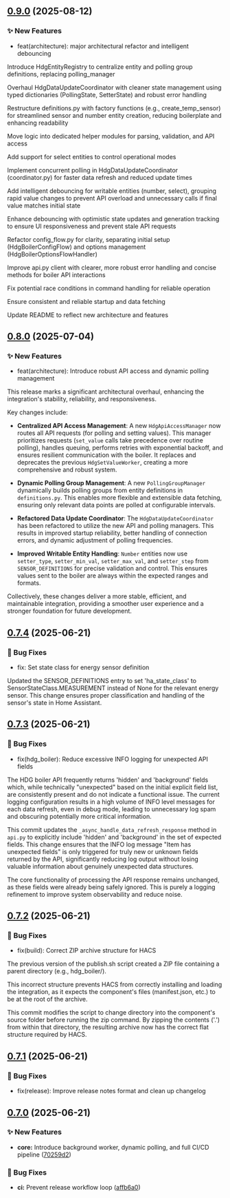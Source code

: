 ## [0.9.0](https://github.com/banter240/hdg_bavaria_homeassistant/compare/v0.8.0...v0.9.0) (2025-08-12)

### ✨ New Features

* feat(architecture): major architectural refactor and intelligent debouncing

Introduce HdgEntityRegistry to centralize entity and polling group definitions, replacing polling_manager



Overhaul HdgDataUpdateCoordinator with cleaner state management using typed dictionaries (PollingState, SetterState) and robust error handling



Restructure definitions.py with factory functions (e.g., create_temp_sensor) for streamlined sensor and number entity creation, reducing boilerplate and enhancing readability



Move logic into dedicated helper modules for parsing, validation, and API access



Add support for select entities to control operational modes



Implement concurrent polling in HdgDataUpdateCoordinator (coordinator.py) for faster data refresh and reduced update times



Add intelligent debouncing for writable entities (number, select), grouping rapid value changes to prevent API overload and unnecessary calls if final value matches initial state



Enhance debouncing with optimistic state updates and generation tracking to ensure UI responsiveness and prevent stale API requests



Refactor config_flow.py for clarity, separating initial setup (HdgBoilerConfigFlow) and options management (HdgBoilerOptionsFlowHandler)



Improve api.py client with clearer, more robust error handling and concise methods for boiler API interactions



Fix potential race conditions in command handling for reliable operation



Ensure consistent and reliable startup and data fetching



Update README to reflect new architecture and features

## [0.8.0](https://github.com/banter240/hdg_bavaria_homeassistant/compare/v0.7.4...v0.8.0) (2025-07-04)

### ✨ New Features

* feat(architecture): Introduce robust API access and dynamic polling management

This release marks a significant architectural overhaul, enhancing the integration's stability, reliability, and responsiveness.

Key changes include:

- **Centralized API Access Management**: A new `HdgApiAccessManager` now routes all API requests (for polling and setting values). This manager prioritizes requests (`set_value` calls take precedence over routine polling), handles queuing, performs retries with exponential backoff, and ensures resilient communication with the boiler. It replaces and deprecates the previous `HdgSetValueWorker`, creating a more comprehensive and robust system.

- **Dynamic Polling Group Management**: A new `PollingGroupManager` dynamically builds polling groups from entity definitions in `definitions.py`. This enables more flexible and extensible data fetching, ensuring only relevant data points are polled at configurable intervals.

- **Refactored Data Update Coordinator**: The `HdgDataUpdateCoordinator` has been refactored to utilize the new API and polling managers. This results in improved startup reliability, better handling of connection errors, and dynamic adjustment of polling frequencies.

- **Improved Writable Entity Handling**: `Number` entities now use `setter_type`, `setter_min_val`, `setter_max_val`, and `setter_step` from `SENSOR_DEFINITIONS` for precise validation and control. This ensures values sent to the boiler are always within the expected ranges and formats.

Collectively, these changes deliver a more stable, efficient, and maintainable integration, providing a smoother user experience and a stronger foundation for future development.

## [0.7.4](https://github.com/banter240/hdg_bavaria_homeassistant/compare/v0.7.3...v0.7.4) (2025-06-21)

### 🐛 Bug Fixes

* fix: Set state class for energy sensor definition

Updated the SENSOR_DEFINITIONS entry to set 'ha_state_class' to SensorStateClass.MEASUREMENT instead of None for the relevant energy sensor. This change ensures proper classification and handling of the sensor's state in Home Assistant.

## [0.7.3](https://github.com/banter240/hdg_bavaria_homeassistant/compare/v0.7.2...v0.7.3) (2025-06-21)

### 🐛 Bug Fixes

* fix(hdg_boiler): Reduce excessive INFO logging for unexpected API fields

The HDG boiler API frequently returns 'hidden' and 'background' fields which, while technically
"unexpected" based on the initial explicit field list, are consistently present and do not
indicate a functional issue. The current logging configuration results in a high volume of
INFO level messages for each data refresh, even in debug mode, leading to unnecessary log
spam and obscuring potentially more critical information.

This commit updates the `_async_handle_data_refresh_response` method in `api.py` to
explicitly include 'hidden' and 'background' in the set of expected fields. This change
ensures that the INFO log message "Item has unexpected fields" is only triggered for
truly new or unknown fields returned by the API, significantly reducing log output
without losing valuable information about genuinely unexpected data structures.

The core functionality of processing the API response remains unchanged, as these fields
were already being safely ignored. This is purely a logging refinement to improve system
observability and reduce noise.

## [0.7.2](https://github.com/banter240/hdg_bavaria_homeassistant/compare/v0.7.1...v0.7.2) (2025-06-21)

### 🐛 Bug Fixes

- fix(build): Correct ZIP archive structure for HACS

The previous version of the publish.sh script created a ZIP file containing a parent directory (e.g., hdg_boiler/).

This incorrect structure prevents HACS from correctly installing and loading the integration, as it expects the component's files (manifest.json, etc.) to be at the root of the archive.

This commit modifies the script to change directory into the component's source folder before running the zip command. By zipping the contents ('.') from within that directory, the resulting archive now has the correct flat structure required by HACS.

## [0.7.1](https://github.com/banter240/hdg_bavaria_homeassistant/compare/v0.7.0...v0.7.1) (2025-06-21)

### 🐛 Bug Fixes

- fix(release): Improve release notes format and clean up changelog

## [0.7.0](https://github.com/banter240/hdg_bavaria_homeassistant/compare/v0.6.1...v0.7.0) (2025-06-21)

### ✨ New Features

- **core:** Introduce background worker, dynamic polling, and full CI/CD pipeline ([70259d2](https://github.com/banter240/hdg_bavaria_homeassistant/commit/70259d204f5d5ddf741a4b2a9d1cc992f54005e1))

### 🐛 Bug Fixes

- **ci:** Prevent release workflow loop ([affb6a0](https://github.com/banter240/hdg_bavaria_homeassistant/commit/affb6a0f99e95483512fb7449d4a81b594e930af))

